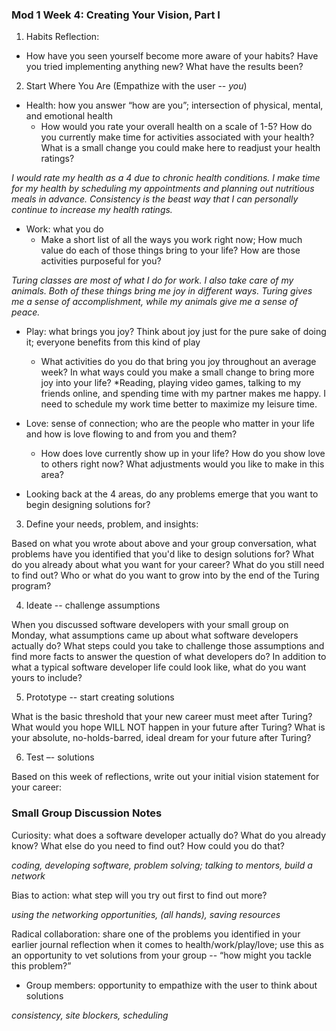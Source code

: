 ### Mod 1 Week 4: Creating Your Vision, Part I <a name="week-4"></a>
1. Habits Reflection:
* How have you seen yourself become more aware of your habits? Have you tried implementing anything new? What have the results been? 

2. Start Where You Are (Empathize with the user -- *you*)
* Health: how you answer “how are you”; intersection of physical, mental, and emotional health
    * How would you rate your overall health on a scale of 1-5? How do you currently make time for activities associated with your health? What is a small change you could make here to readjust your health ratings?
    
*I would rate my health as a 4 due to chronic health conditions. I make time for my health by scheduling my appointments and planning out nutritious meals in advance. Consistency is the beast way that I can personally continue to increase my health ratings.* 
    
* Work: what you do
    * Make a short list of all the ways you work right now; How much value do each of those things bring to your life? How are those activities purposeful for you?
    
*Turing classes are most of what I do for work. I also take care of my animals. Both of these things bring me joy in different ways. Turing gives me a sense of accomplishment, while my animals give me a sense of peace.*
    
* Play: what brings you joy? Think about joy just for the pure sake of doing it; everyone benefits from this kind of play 
    * What activities do you do that bring you joy throughout an average week? In what ways could you make a small change to bring more joy into your life?
*Reading, playing video games, talking to my friends online, and spending time with my partner makes me happy. I need to schedule my work time better to maximize my leisure time. 
    
* Love: sense of connection; who are the people who matter in your life and how is love flowing to and from you and them?
    * How does love currently show up in your life? How do you show love to others right now? What adjustments would you like to make in this area?
    
* Looking back at the 4 areas, do any problems emerge that you want to begin designing solutions for?

3. Define your needs, problem, and insights:

Based on what you wrote about above and your group conversation, what problems have you identified that you'd like to design solutions for? What do you already about what you want for your career? What do you still need to find out? Who or what do you want to grow into by the end of the Turing program? 

4.  Ideate -- challenge assumptions   

When you discussed software developers with your small group on Monday, what assumptions came up about what software developers actually do? What steps could you take to challenge those assumptions and find more facts to answer the question of what developers do? In addition to what a typical software developer life could look like, what do you want yours to include?

5. Prototype -- start creating solutions

What is the basic threshold that your new career must meet after Turing? What would you hope WILL NOT happen in your future after Turing? What is your absolute, no-holds-barred, ideal dream for your future after Turing?

6. Test –- solutions

Based on this week of reflections, write out your initial vision statement for your career:

### Small Group Discussion Notes

Curiosity: what does a software developer actually do? What do you already know? What else do you need to find out? How could you do that?

*coding, developing software, problem solving; talking to mentors, build a network*

Bias to action: what step will you try out first to find out more? 

*using the networking opportunities, (all hands), saving resources* 

Radical collaboration: share one of the problems you identified in your earlier journal reflection when it comes to health/work/play/love; use this as an opportunity to vet solutions from your group -- “how might you tackle this problem?”
* Group members: opportunity to empathize with the user to think about solutions

*consistency, site blockers, scheduling*
